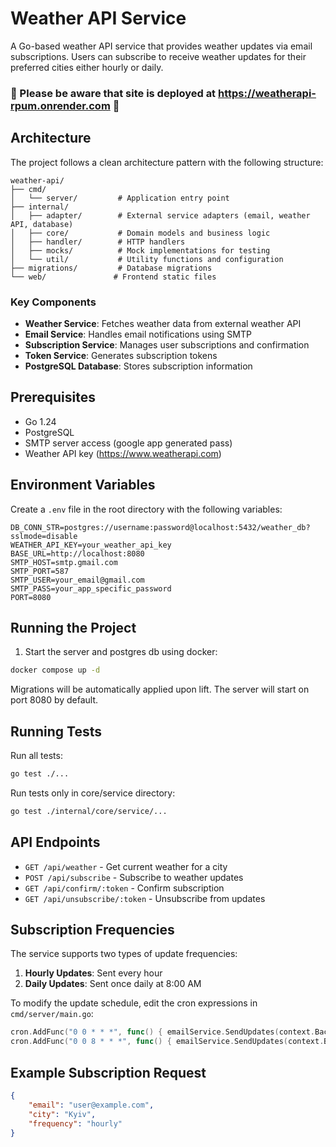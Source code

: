 # Weather API Service

A Go-based weather API service that provides weather updates via email subscriptions. Users can subscribe to receive weather updates for their preferred cities either hourly or daily.

### 🚨 Please be aware that site is deployed at https://weatherapi-rpum.onrender.com 🚨
## Architecture

The project follows a clean architecture pattern with the following structure:

```
weather-api/
├── cmd/
│   └── server/         # Application entry point
├── internal/
│   ├── adapter/        # External service adapters (email, weather API, database)
│   ├── core/           # Domain models and business logic
│   ├── handler/        # HTTP handlers
│   ├── mocks/          # Mock implementations for testing
│   └── util/           # Utility functions and configuration
├── migrations/         # Database migrations
└── web/               # Frontend static files
```

### Key Components

- **Weather Service**: Fetches weather data from external weather API
- **Email Service**: Handles email notifications using SMTP
- **Subscription Service**: Manages user subscriptions and confirmation
- **Token Service**: Generates subscription tokens
- **PostgreSQL Database**: Stores subscription information

## Prerequisites

- Go 1.24
- PostgreSQL
- SMTP server access (google app generated pass)
- Weather API key (https://www.weatherapi.com)

## Environment Variables

Create a `.env` file in the root directory with the following variables:

```env
DB_CONN_STR=postgres://username:password@localhost:5432/weather_db?sslmode=disable
WEATHER_API_KEY=your_weather_api_key
BASE_URL=http://localhost:8080
SMTP_HOST=smtp.gmail.com
SMTP_PORT=587
SMTP_USER=your_email@gmail.com
SMTP_PASS=your_app_specific_password
PORT=8080
```

## Running the Project

1. Start the server and postgres db using docker:
```bash
docker compose up -d
```
Migrations will be automatically applied upon lift.
The server will start on port 8080 by default.

## Running Tests

Run all tests:
```bash
go test ./...
```

Run tests only in core/service directory:
```bash
go test ./internal/core/service/...
```

## API Endpoints

- `GET /api/weather` - Get current weather for a city
- `POST /api/subscribe` - Subscribe to weather updates
- `GET /api/confirm/:token` - Confirm subscription
- `GET /api/unsubscribe/:token` - Unsubscribe from updates

## Subscription Frequencies

The service supports two types of update frequencies:

1. **Hourly Updates**: Sent every hour
2. **Daily Updates**: Sent once daily at 8:00 AM

To modify the update schedule, edit the cron expressions in `cmd/server/main.go`:

```go
cron.AddFunc("0 0 * * *", func() { emailService.SendUpdates(context.Background(), domain.FrequencyHourly) })
cron.AddFunc("0 0 8 * * *", func() { emailService.SendUpdates(context.Background(), domain.FrequencyDaily) })
```

## Example Subscription Request

```json
{
    "email": "user@example.com",
    "city": "Kyiv",
    "frequency": "hourly"
}
```